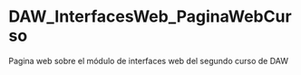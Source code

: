 # DAW_InterfacesWeb_PaginaWebCurso
Pagina web sobre el módulo de interfaces web del segundo curso de DAW
